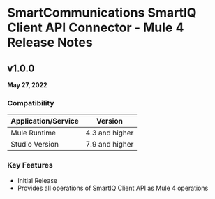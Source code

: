 # SmartCommunications SmartIQ Client API Connector - Mule 4 Release Notes

## v1.0.0
**May 27, 2022**
### Compatibility

| Application/Service | Version |
|---|---|
| Mule Runtime | 4.3 and higher |
| Studio Version | 7.9 and higher |

### Key Features

- Initial Release
- Provides all operations of SmartIQ Client API as Mule 4 operations
